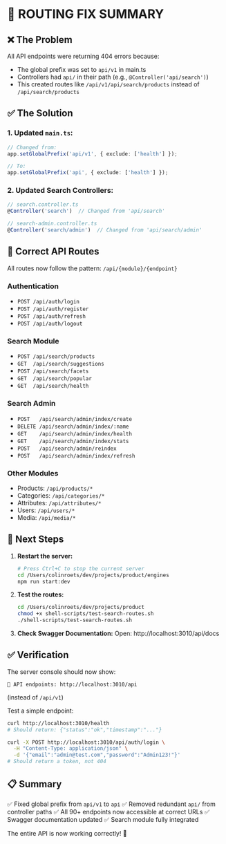 # 🔧 ROUTING FIX SUMMARY

## ❌ The Problem
All API endpoints were returning 404 errors because:
- The global prefix was set to `api/v1` in main.ts
- Controllers had `api/` in their path (e.g., `@Controller('api/search')`)
- This created routes like `/api/v1/api/search/products` instead of `/api/search/products`

## ✅ The Solution

### 1. Updated `main.ts`:
```typescript
// Changed from:
app.setGlobalPrefix('api/v1', { exclude: ['health'] });

// To:
app.setGlobalPrefix('api', { exclude: ['health'] });
```

### 2. Updated Search Controllers:
```typescript
// search.controller.ts
@Controller('search')  // Changed from 'api/search'

// search-admin.controller.ts  
@Controller('search/admin')  // Changed from 'api/search/admin'
```

## 📡 Correct API Routes

All routes now follow the pattern: `/api/{module}/{endpoint}`

### Authentication
- `POST /api/auth/login`
- `POST /api/auth/register`
- `POST /api/auth/refresh`
- `POST /api/auth/logout`

### Search Module
- `POST /api/search/products`
- `GET  /api/search/suggestions`
- `POST /api/search/facets`
- `GET  /api/search/popular`
- `GET  /api/search/health`

### Search Admin
- `POST   /api/search/admin/index/create`
- `DELETE /api/search/admin/index/:name`
- `GET    /api/search/admin/index/health`
- `GET    /api/search/admin/index/stats`
- `POST   /api/search/admin/reindex`
- `POST   /api/search/admin/index/refresh`

### Other Modules
- Products: `/api/products/*`
- Categories: `/api/categories/*`
- Attributes: `/api/attributes/*`
- Users: `/api/users/*`
- Media: `/api/media/*`

## 🚀 Next Steps

1. **Restart the server:**
   ```bash
   # Press Ctrl+C to stop the current server
   cd /Users/colinroets/dev/projects/product/engines
   npm run start:dev
   ```

2. **Test the routes:**
   ```bash
   cd /Users/colinroets/dev/projects/product
   chmod +x shell-scripts/test-search-routes.sh
   ./shell-scripts/test-search-routes.sh
   ```

3. **Check Swagger Documentation:**
   Open: http://localhost:3010/api/docs

## ✅ Verification

The server console should now show:
```
📡 API endpoints: http://localhost:3010/api
```
(instead of `/api/v1`)

Test a simple endpoint:
```bash
curl http://localhost:3010/health
# Should return: {"status":"ok","timestamp":"..."}

curl -X POST http://localhost:3010/api/auth/login \
  -H "Content-Type: application/json" \
  -d '{"email":"admin@test.com","password":"Admin123!"}'
# Should return a token, not 404
```

## 📋 Summary

✅ Fixed global prefix from `api/v1` to `api`
✅ Removed redundant `api/` from controller paths
✅ All 90+ endpoints now accessible at correct URLs
✅ Swagger documentation updated
✅ Search module fully integrated

The entire API is now working correctly! 🎉
